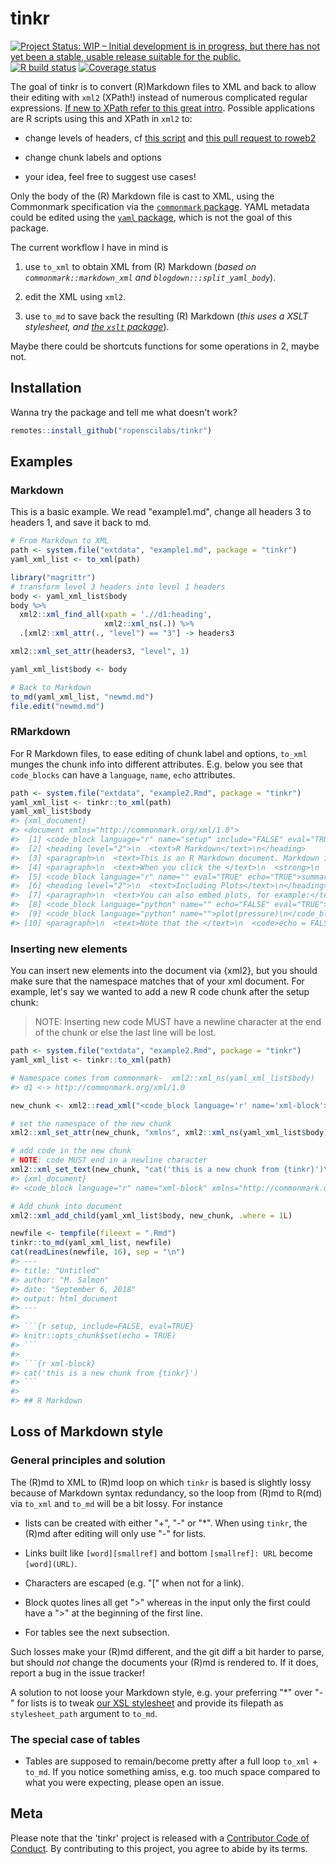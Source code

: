 # tinkr

<!-- badges: start -->
[![Project Status: WIP – Initial development is in progress, but there has not yet been a stable, usable release suitable for the public.](https://www.repostatus.org/badges/latest/wip.svg)](https://www.repostatus.org/#wip) 
  [![R build status](https://github.com/ropenscilabs/tinkr/workflows/R-CMD-check/badge.svg)](https://github.com/ropenscilabs/tinkr/actions)
 [![Coverage status](https://codecov.io/gh/ropenscilabs/tinkr/branch/master/graph/badge.svg)](https://codecov.io/github/ropenscilabs/tinkr?branch=master)
  <!-- badges: end -->



The goal of tinkr is to convert (R)Markdown files to XML and back to allow their editing with `xml2` (XPath!) instead of numerous complicated regular expressions. [If new to XPath refer to this great intro](https://www.w3schools.com/xml/xpath_intro.asp). Possible applications are R scripts using this and XPath in `xml2` to:

* change levels of headers, cf [this script](inst/scripts/roweb2_headers.R) and [this pull request to roweb2](https://github.com/ropensci/roweb2/pull/279)

* change chunk labels and options

* your idea, feel free to suggest use cases!

Only the body of the (R) Markdown file is cast to XML, using the Commonmark specification via the [`commonmark` package](https://github.com/jeroen/commonmark). YAML metadata could be edited using the [`yaml` package](https://github.com/viking/r-yaml), which is not the goal of this package.

The current workflow I have in mind is

1. use `to_xml` to obtain XML from (R) Markdown (_based on `commonmark::markdown_xml` and `blogdown:::split_yaml_body`_).

2. edit the XML using `xml2`.

3. use `to_md` to save back the resulting (R) Markdown (_this uses a XSLT stylesheet, and [the `xslt` package](https://github.com/ropensci/xslt)_).

Maybe there could be shortcuts functions for some operations in 2, maybe not.

## Installation

Wanna try the package and tell me what doesn't work? 

``` r
remotes::install_github("ropenscilabs/tinkr")
```

## Examples

### Markdown

This is a basic example. We read "example1.md", change all headers 3 to headers 1, and save it back to md.

``` r
# From Markdown to XML
path <- system.file("extdata", "example1.md", package = "tinkr")
yaml_xml_list <- to_xml(path)

library("magrittr")
# transform level 3 headers into level 1 headers
body <- yaml_xml_list$body
body %>%
  xml2::xml_find_all(xpath = './/d1:heading',
                     xml2::xml_ns(.)) %>%
  .[xml2::xml_attr(., "level") == "3"] -> headers3

xml2::xml_set_attr(headers3, "level", 1)

yaml_xml_list$body <- body

# Back to Markdown
to_md(yaml_xml_list, "newmd.md")
file.edit("newmd.md")
```

### RMarkdown

For R Markdown files, to ease editing of chunk label and options, `to_xml` munges the chunk info into different attributes. E.g. below you see that `code_blocks` can have a `language`, `name`, `echo` attributes.

``` r
path <- system.file("extdata", "example2.Rmd", package = "tinkr")
yaml_xml_list <- tinkr::to_xml(path)
yaml_xml_list$body
#> {xml_document}
#> <document xmlns="http://commonmark.org/xml/1.0">
#>  [1] <code_block language="r" name="setup" include="FALSE" eval="TRUE">k ...
#>  [2] <heading level="2">\n  <text>R Markdown</text>\n</heading>
#>  [3] <paragraph>\n  <text>This is an R Markdown document. Markdown is a  ...
#>  [4] <paragraph>\n  <text>When you click the </text>\n  <strong>\n    <t ...
#>  [5] <code_block language="r" name="" eval="TRUE" echo="TRUE">summary(ca ...
#>  [6] <heading level="2">\n  <text>Including Plots</text>\n</heading>
#>  [7] <paragraph>\n  <text>You can also embed plots, for example:</text>\ ...
#>  [8] <code_block language="python" name="" echo="FALSE" eval="TRUE">plot ...
#>  [9] <code_block language="python" name="">plot(pressure)\n</code_block>
#> [10] <paragraph>\n  <text>Note that the </text>\n  <code>echo = FALSE</c ...
```

### Inserting new elements

You can insert new elements into the document via {xml2}, but you should make
sure that the namespace matches that of your xml document. For example, let's
say we wanted to add a new R code chunk after the setup chunk:

> NOTE: Inserting new code MUST have a newline character at the end of the
> chunk or else the last line will be lost.

````r
path <- system.file("extdata", "example2.Rmd", package = "tinkr")
yaml_xml_list <- tinkr::to_xml(path)

# Namespace comes from commonmark-  xml2::xml_ns(yaml_xml_list$body)
#> d1 <-> http://commonmark.org/xml/1.0

new_chunk <- xml2::read_xml("<code_block language='r' name='xml-block'></code_block>")

# set the namespace of the new chunk
xml2::xml_set_attr(new_chunk, "xmlns", xml2::xml_ns(yaml_xml_list$body))

# add code in the new chunk
# NOTE: code MUST end in a newline character
xml2::xml_set_text(new_chunk, "cat('this is a new chunk from {tinkr}')\n")
#> {xml_document}
#> <code_block language="r" name="xml-block" xmlns="http://commonmark.org/xml/1.0">

# Add chunk into document
xml2::xml_add_child(yaml_xml_list$body, new_chunk, .where = 1L)

newfile <- tempfile(fileext = ".Rmd")
tinkr::to_md(yaml_xml_list, newfile)
cat(readLines(newfile, 16), sep = "\n")
#> ---
#> title: "Untitled"
#> author: "M. Salmon"
#> date: "September 6, 2018"
#> output: html_document
#> ---
#> 
#> ```{r setup, include=FALSE, eval=TRUE}
#> knitr::opts_chunk$set(echo = TRUE)
#> ```
#> 
#> ```{r xml-block}
#> cat('this is a new chunk from {tinkr}')
#> ```
#> 
#> ## R Markdown
````
## Loss of Markdown style

### General principles and solution

The (R)md to XML to (R)md loop on which `tinkr` is based is slightly lossy because of Markdown syntax redundancy, so the loop from (R)md to R(md) via `to_xml` and `to_md` will be a bit lossy. For instance 

 * lists can be created with either "+", "-" or "*". When using `tinkr`, the (R)md after editing will only use "-" for lists. 
 
 * Links built like `[word][smallref]` and bottom `[smallref]: URL` become `[word](URL)`.
 
 * Characters are escaped (e.g. "[" when not for a link).
 
 * Block quotes lines all get ">" whereas in the input only the first could have a ">" at the beginning of the first line.
 
 * For tables see the next subsection.
    
  Such losses make your (R)md different, and the git diff a bit harder to parse, but should _not_ change the documents your (R)md is rendered to. If it does, report a bug in the issue tracker!
  
  A solution to not loose your Markdown style, e.g. your preferring "*" over "-" for lists is to tweak [our XSL stylesheet](inst/extdata/xml2md_gfm.xsl) and provide its filepath as `stylesheet_path` argument to `to_md`.
  
### The special case of tables
  
* Tables are supposed to remain/become pretty after a full loop `to_xml` + `to_md`. If you notice something amiss, e.g. too much space compared to what you were expecting, please open an issue.

## Meta

Please note that the 'tinkr' project is released with a [Contributor Code of Conduct](CODE_OF_CONDUCT.md). By contributing to this project, you agree to abide by its terms.
